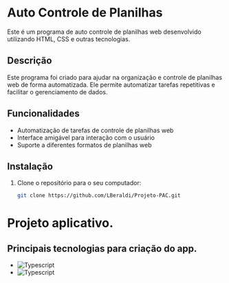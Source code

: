 # Auto Controle de Planilhas

Este é um programa de auto controle de planilhas web desenvolvido utilizando HTML, CSS e outras tecnologias.

## Descrição

Este programa foi criado para ajudar na organização e controle de planilhas web de forma automatizada. Ele permite automatizar tarefas repetitivas e facilitar o gerenciamento de dados.

## Funcionalidades

- Automatização de tarefas de controle de planilhas web
- Interface amigável para interação com o usuário
- Suporte a diferentes formatos de planilhas web

## Instalação

1. Clone o repositório para o seu computador:
   ```sh
   git clone https://github.com/LBeraldi/Projeto-PAC.git
# Projeto aplicativo.

## Principais tecnologias para criação do app.

- <img aling="center" alt="Typescript" src="https://img.shields.io/badge/TypeScript-007ACC?style=for-the-badge&logo=typescript&logoColor=white"/>

- <img aling="center" alt="Typescript" src="https://img.shields.io/badge/JavaScript-F7DF1E?style=for-the-badge&logo=javascript&logoColor=black"/>

